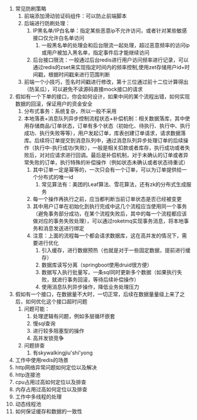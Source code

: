 1. 常见防刷策略
	1. 前端添加滑动验证码组件：可以防止前端脚本
	2. 后端进行防刷处理：
		1. IP黑名单/IP白名单：指定某些恶意ip不允许访问，或者针对某些敏感接口仅允许白名单访问
			1. 一般黑名单的处理会和后台限流一起处理，超过恶意频率的访问ip或用户被加入黑名单，指定事件后才能继续访问
		2. 后台接口限流：一般通过后台redis进行用户访问频率进行记录，可以通过redis的zset来实现指定时间内的频率控制,使用zet存储用户id+时间戳，根据时间戳来进行范围判断
	3. 前端一个小技巧，签名时间戳进行修改，第十三位通过前十二位计算得出（防呆瓜），可以避免不读源码直接mock接口的请求
2. 假如有一个下单的接口，你会如何设计，如果中间的某个流程出错，如何实现数据的回滚，保证用户的资金安全
	1. 分布式事务：系统复杂，所以一般不采用
	2. 本地落表+消息队列异步控制流程状态+补偿机制：相关数据落库，其中使用存储商品/订单状态，订单有多个状态（初始化、待执行、执行中、执行成功、执行失败等等），用户发起订单，库表创建订单请求，请求数据落库。后续将订单提交到消息队列中，通过消息队列异步处理订单的后续操作（执行中-执行成功/失败），一般是相关扣款或者库存，执行成功或者失败后，对对应请求进行回调。最后是补偿机制，对于未确认的订单或者异常失败的订单，执行特殊的补偿操作（例如状态未确认或者状态待重试）
		1. 其中订单一定是幂等的，一次只会有一个订单，可以为订单提供给一个分布式的唯一id
			1. 常见算法有：美团的Leaf算法、雪花算法，还有zk的分布式生成服务
		2. 每一个操作再执行之前，应当都判断当前订单状态是否已经被变更
		3. 其中用户订单在初始化到执行完成中这几个流程应当使用同一个事务（避免事务部分成功，在某个流程失败后，其中的每一个流程都应该做对应的事务失败处理），可以通过roketmq实现事务消息，将本地事务和消息发送进行绑定
		4. 注意：上面的流程每一个都会请求数据库，这在高并发的情况下，需要进行优化
			1. 引入缓存，进行数据预热（也就是对于一些固定数据，提前进行缓存）
			2. 数据库读写分离（springboot使用druid很方便）
			3. 数据写入执行批量写，一条sql同时更新多个数据（如果执行失败，就进行事务回滚，等待后续补偿操作）
			4. 使用消息队列异步操作，降低业务处理压力
3. 假如有一个接口，在数据量不大时，一切正常，后续在数据量量级上来了之后，如何优化这个接口超时问题
	1. 问题可能：
		1. 处理逻辑有问题，例如多层循环嵌套
		2. 慢sql查询
		3. 进行较多阻塞型的操作
		4. 高并发锁竞争
	2. 问题排查
		1. 有skywalkingjiu'shi'yong
4. 工作中使用redis的场景
5. http网络异常问题如何定位以及解决
6. http连接池
7. cpu占用过高如何定位以及排查
8. 内存占用过高如何定位以及排查
9. 工作中多线程的处理
10. 动态线程池
11. 如何保证缓存和数据的一致性